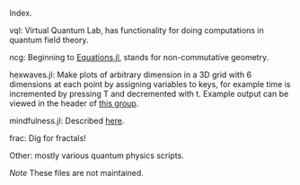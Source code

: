 Index.  

vql: Virtual Quantum Lab, has functionality for doing computations in quantum field theory.  

ncg: Beginning to [Equations.jl](https://github.com/jhlq/Equations.jl), stands for non-commutative geometry. 

hexwaves.jl: Make plots of arbitrary dimension in a 3D grid with 6 dimensions at each point by assigning variables to keys, for example time is incremented by pressing T and decremented with t. Example output can be viewed in the header of [this group](https://www.facebook.com/groups/OpenReviewCircle/).  

mindfulness.jl: Described [here](http://artai.co/julia/mindfulnessBell.html).

frac: Dig for fractals!

Other: mostly various quantum physics scripts.

*Note*
These files are not maintained.
